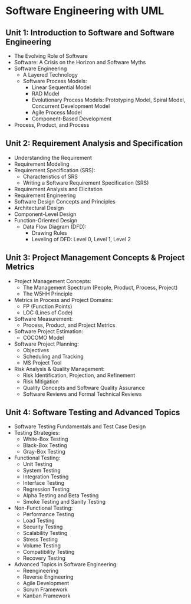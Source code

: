 # Software Engineering with UML

## Unit 1: Introduction to Software and Software Engineering

- The Evolving Role of Software
- Software: A Crisis on the Horizon and Software Myths
- Software Engineering
  - A Layered Technology
  - Software Process Models:
    - Linear Sequential Model
    - RAD Model
    - Evolutionary Process Models: Prototyping Model, Spiral Model, Concurrent Development Model
    - Agile Process Model
    - Component-Based Development
- Process, Product, and Process

## Unit 2: Requirement Analysis and Specification

- Understanding the Requirement
- Requirement Modeling
- Requirement Specification (SRS):
  - Characteristics of SRS
  - Writing a Software Requirement Specification (SRS)
- Requirement Analysis and Elicitation
- Requirement Engineering
- Software Design Concepts and Principles
- Architectural Design
- Component-Level Design
- Function-Oriented Design
  - Data Flow Diagram (DFD):
    - Drawing Rules
    - Leveling of DFD: Level 0, Level 1, Level 2

## Unit 3: Project Management Concepts & Project Metrics

- Project Management Concepts:
  - The Management Spectrum (People, Product, Process, Project)
  - The W5HH Principle
- Metrics in Process and Project Domains:
  - FP (Function Points)
  - LOC (Lines of Code)
- Software Measurement:
  - Process, Product, and Project Metrics
- Software Project Estimation:
  - COCOMO Model
- Software Project Planning:
  - Objectives
  - Scheduling and Tracking
  - MS Project Tool
- Risk Analysis & Quality Management:
  - Risk Identification, Projection, and Refinement
  - Risk Mitigation
  - Quality Concepts and Software Quality Assurance
  - Software Reviews and Formal Technical Reviews

## Unit 4: Software Testing and Advanced Topics

- Software Testing Fundamentals and Test Case Design
- Testing Strategies:
  - White-Box Testing
  - Black-Box Testing
  - Gray-Box Testing
- Functional Testing:
  - Unit Testing
  - System Testing
  - Integration Testing
  - Interface Testing
  - Regression Testing
  - Alpha Testing and Beta Testing
  - Smoke Testing and Sanity Testing
- Non-Functional Testing:
  - Performance Testing
  - Load Testing
  - Security Testing
  - Scalability Testing
  - Stress Testing
  - Volume Testing
  - Compatibility Testing
  - Recovery Testing
- Advanced Topics in Software Engineering:
  - Reengineering
  - Reverse Engineering
  - Agile Development
  - Scrum Framework
  - Kanban Framework
